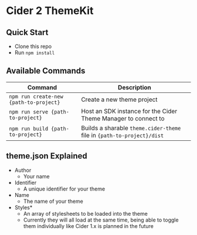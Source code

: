 # Cider 2 ThemeKit

## Quick Start

-   Clone this repo
-   Run `npm install`

## Available Commands

| Command                                | Description                                                            |
| -------------------------------------- | ---------------------------------------------------------------------- |
| `npm run create-new {path-to-project}` | Create a new theme project                                             |
| `npm run serve {path-to-project}`      | Host an SDK instance for the Cider Theme Manager to connect to         |
| `npm run build {path-to-project}`      | Builds a sharable `theme.cider-theme` file in `{path-to-project}/dist` |

## theme.json Explained

-   Author
    -   Your name
-   Identifier
    -   A unique identifier for your theme
-   Name
    -   The name of your theme
-   Styles\*
    -   An array of stylesheets to be loaded into the theme
    -   Currently they will all load at the same time, being able to toggle them individually like Cider 1.x is planned in the future
